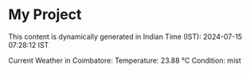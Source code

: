 # My Project

This content is dynamically generated in Indian Time (IST): 2024-07-15 07:28:12 IST


Current Weather in Coimbatore:
Temperature: 23.88 °C
Condition: mist
